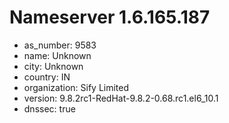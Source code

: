 # Nameserver 1.6.165.187

* as_number: 9583
* name: Unknown
* city: Unknown
* country: IN
* organization: Sify Limited
* version: 9.8.2rc1-RedHat-9.8.2-0.68.rc1.el6_10.1
* dnssec: true
